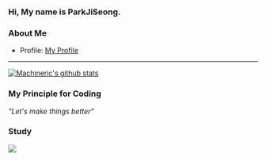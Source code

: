 ### Hi, My name is ParkJiSeong.

### About Me
- Profile: [My Profile](https://wjsrlahrlco1998.github.io/profile/)
---
[![Machineric's github stats](https://github-readme-stats.vercel.app/api?username=wjsrlahrlco1998)](https://github.com/anuraghazra/github-readme-stats)

### My Principle for Coding

*"Let's make things better"*

### Study
<img src="https://img.shields.io/badge/A8B9CC?style=flat-square&logo=C&logoColor=white"/>
